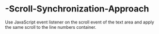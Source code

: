 # -Scroll-Synchronization-Approach
 Use JavaScript event listener on the scroll event of the text area and apply the same scroll to the line numbers container.
